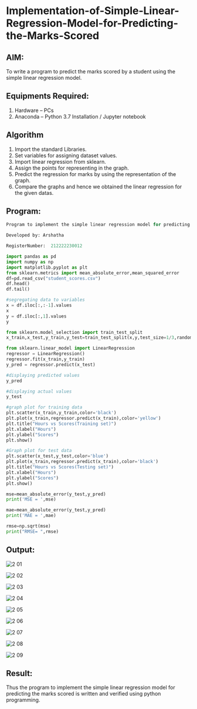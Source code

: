 # Implementation-of-Simple-Linear-Regression-Model-for-Predicting-the-Marks-Scored

## AIM:
To write a program to predict the marks scored by a student using the simple linear regression model.

## Equipments Required:
1. Hardware – PCs
2. Anaconda – Python 3.7 Installation / Jupyter notebook

## Algorithm
1. Import the standard Libraries.
2. Set variables for assigning dataset values.
3. Import linear regression from sklearn.
4. Assign the points for representing in the graph.
5. Predict the regression for marks by using the representation of the graph.
6. Compare the graphs and hence we obtained the linear regression for the given datas.

## Program:
```py
Program to implement the simple linear regression model for predicting the marks scored.

Developed by: Arshatha 

RegisterNumber:  212222230012
```
```py
import pandas as pd
import numpy as np
import matplotlib.pyplot as plt
from sklearn.metrics import mean_absolute_error,mean_squared_error
df=pd.read_csv("student_scores.csv")
df.head()
df.tail()

#segregating data to variables
x = df.iloc[:,:-1].values
x
y = df.iloc[:,1].values
y

from sklearn.model_selection import train_test_split 
x_train,x_test,y_train,y_test=train_test_split(x,y,test_size=1/3,random_state=0)

from sklearn.linear_model import LinearRegression
regressor = LinearRegression()
regressor.fit(x_train,y_train)
y_pred = regressor.predict(x_test)

#displaying predicted values
y_pred

#displaying actual values
y_test

#graph plot for training data
plt.scatter(x_train,y_train,color='black')
plt.plot(x_train,regressor.predict(x_train),color='yellow')
plt.title("Hours vs Scores(Training set)")
plt.xlabel("Hours")
plt.ylabel("Scores")
plt.show()

#Graph plot for test data
plt.scatter(x_test,y_test,color='blue')
plt.plot(x_train,regressor.predict(x_train),color='black')
plt.title("Hours vs Scores(Testing set)")
plt.xlabel("Hours")
plt.ylabel("Scores")
plt.show()

mse=mean_absolute_error(y_test,y_pred)
print('MSE = ',mse)

mae=mean_absolute_error(y_test,y_pred)
print('MAE = ',mae)

rmse=np.sqrt(mse)
print("RMSE= ",rmse)
```


## Output:
![2 01](https://github.com/arshatha-palanivel/Implementation-of-Simple-Linear-Regression-Model-for-Predicting-the-Marks-Scored/assets/118682484/9800abca-14a5-49ec-b1e5-b18c3beb01ed)

![2 02](https://github.com/arshatha-palanivel/Implementation-of-Simple-Linear-Regression-Model-for-Predicting-the-Marks-Scored/assets/118682484/6f2469df-5e76-4ec6-b739-7808488ba522)

![2 03](https://github.com/arshatha-palanivel/Implementation-of-Simple-Linear-Regression-Model-for-Predicting-the-Marks-Scored/assets/118682484/798e9de1-f25e-49e8-867c-73abb01e1a09)

![2 04](https://github.com/arshatha-palanivel/Implementation-of-Simple-Linear-Regression-Model-for-Predicting-the-Marks-Scored/assets/118682484/b2eb7889-101a-4c77-8a91-99ed53046f15)

![2 05](https://github.com/arshatha-palanivel/Implementation-of-Simple-Linear-Regression-Model-for-Predicting-the-Marks-Scored/assets/118682484/f437bc50-69a1-4dbb-9937-5016368815d8)

![2 06](https://github.com/arshatha-palanivel/Implementation-of-Simple-Linear-Regression-Model-for-Predicting-the-Marks-Scored/assets/118682484/d32f53c2-9e17-483b-bb6c-fbb05aac3557)

![2 07](https://github.com/arshatha-palanivel/Implementation-of-Simple-Linear-Regression-Model-for-Predicting-the-Marks-Scored/assets/118682484/2b7d5d21-631b-43e9-a441-c034302f0c56)

![2 08](https://github.com/arshatha-palanivel/Implementation-of-Simple-Linear-Regression-Model-for-Predicting-the-Marks-Scored/assets/118682484/85a2f456-165b-4ab8-9372-3cf243416573)

![2 09](https://github.com/arshatha-palanivel/Implementation-of-Simple-Linear-Regression-Model-for-Predicting-the-Marks-Scored/assets/118682484/207a42ef-0741-409e-87ba-3a7ce71a4518)


## Result:
Thus the program to implement the simple linear regression model for predicting the marks scored is written and verified using python programming.
